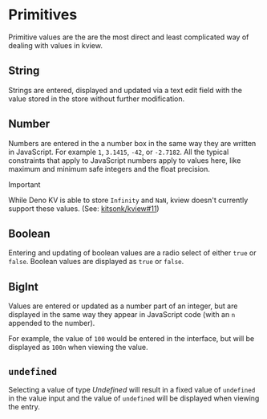 # Primitives

Primitive values are the are the most direct and least complicated way of
dealing with values in kview.

## String

Strings are entered, displayed and updated via a text edit field with the value
stored in the store without further modification.

## Number

Numbers are entered in the a number box in the same way they are written in
JavaScript. For example `1`, `3.1415`, `-42`, or `-2.7182`. All the typical
constraints that apply to JavaScript numbers apply to values here, like maximum
and minimum safe integers and the float precision.

> [!IMPORTANT]
> While Deno KV is able to store `Infinity` and `NaN`, kview doesn't currently
> support these values. (See:
> [kitsonk/kview#11](https://github.com/kitsonk/kview/issues/11))

## Boolean

Entering and updating of boolean values are a radio select of either `true` or
`false`. Boolean values are displayed as `true` or `false`.

## BigInt

Values are entered or updated as a number part of an integer, but are displayed
in the same way they appear in JavaScript code (with an `n` appended to the
number).

For example, the value of `100` would be entered in the interface, but will be
displayed as `100n` when viewing the value.

## `undefined`

Selecting a value of type _Undefined_ will result in a fixed value of
`undefined` in the value input and the value of `undefined` will be displayed
when viewing the entry.
